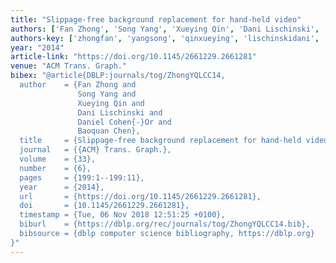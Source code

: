 ```yaml
---
title: "Slippage-free background replacement for hand-held video"
authors: ['Fan Zhong', 'Song Yang', 'Xueying Qin', 'Dani Lischinski', 'Daniel Cohen-Or', 'Baoquan Chen']
authors-key: ['zhongfan', 'yangsong', 'qinxueying', 'lischinskidani', 'cohenordaniel', 'chenbaoquan']
year: "2014"
article-link: "https://doi.org/10.1145/2661229.2661281"
venue: "ACM Trans. Graph."
bibex: "@article{DBLP:journals/tog/ZhongYQLCC14,
  author    = {Fan Zhong and
               Song Yang and
               Xueying Qin and
               Dani Lischinski and
               Daniel Cohen{-}Or and
               Baoquan Chen},
  title     = {Slippage-free background replacement for hand-held video},
  journal   = {{ACM} Trans. Graph.},
  volume    = {33},
  number    = {6},
  pages     = {199:1--199:11},
  year      = {2014},
  url       = {https://doi.org/10.1145/2661229.2661281},
  doi       = {10.1145/2661229.2661281},
  timestamp = {Tue, 06 Nov 2018 12:51:25 +0100},
  biburl    = {https://dblp.org/rec/journals/tog/ZhongYQLCC14.bib},
  bibsource = {dblp computer science bibliography, https://dblp.org}
}"
---
```


